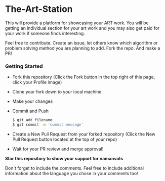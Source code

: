 # The-Art-Station
This will provide a platform for showcasing your ART work. You will be getting an individual section for your art work and you may also get paid for your work if someone finds interesting.

Feel free to contribute. Create an issue, let others know which algorithm or problem solving method you are planning to add. 
Fork the repo. And make a PR!

### Getting Started
* Fork this repository (Click the Fork button in the top right of this page, click your Profile Image)

* Clone your fork down to your local machine

* Make your changes

* Commit and Push

  ```sh
  $ git add filename 
  $ git commit -m 'commit message'
  ```

* Create a New Pull Request from your forked repository (Click the New Pull Request button located at the top of your repo)
* Wait for your PR review and merge approval!

__Star this repository to show your support for namanvats__

Don't forget to include the comments. Feel free to include additional information about the language you chose in your comments too! 
